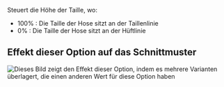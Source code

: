 Steuert die Höhe der Taille, wo:

- 100% : Die Taille der Hose sitzt an der Taillenlinie
- 0% : Die Taille der Hose sitzt an der Hüftlinie

## Effekt dieser Option auf das Schnittmuster

![Dieses Bild zeigt den Effekt dieser Option, indem es mehrere Varianten überlagert, die einen anderen Wert für diese Option haben](titan_waistheight_sample.svg "Effekt dieser Option auf das Schnittmuster")
